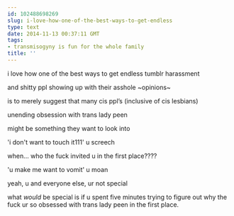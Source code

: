 ```yaml
---
id: 102488698269
slug: i-love-how-one-of-the-best-ways-to-get-endless
type: text
date: 2014-11-13 00:37:11 GMT
tags:
- transmisogyny is fun for the whole family
title: ''
---
```

<p>i love how one of the best ways to get endless tumblr harassment</p>

<p>and shitty ppl showing up with their asshole ~opinions~</p>

<p>is to merely suggest that many cis ppl&#8217;s (inclusive of cis lesbians)</p>

<p>unending obsession with trans lady peen</p>

<p>might be something they want to look into</p>

<p>'i don't want to touch it111' u screech</p>

<p>when&#8230; who the fuck invited u in the first place????</p>

<p>'u make me want to vomit' u moan</p>

<p>yeah, u and everyone else, ur not special</p>

<p>what <em>would</em> be special is if u spent five minutes trying to figure out why the fuck ur so obsessed with trans lady peen in the first place.</p>